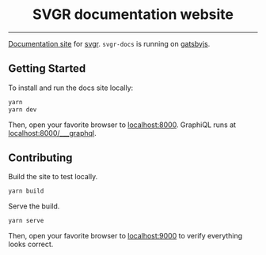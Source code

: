 <h1 align="center">SVGR documentation website</h1>

---

[Documentation site](https://www.smooth-code.com/open-source/svgr/) for [svgr](https://github.com/smooth-code/svgr). `svgr-docs` is running on [gatsbyjs](gatsbyjs.org).

## Getting Started

To install and run the docs site locally:

```bash
yarn
yarn dev
```

Then, open your favorite browser to [localhost:8000](http://localhost:8000/). GraphiQL runs at [localhost:8000/\_\_\_graphql](http://localhost:8000/___graphql).

## Contributing

Build the site to test locally.

```bash
yarn build
```

Serve the build.

```bash
yarn serve
```

Then, open your favorite browser to [localhost:9000](http://localhost:9000/) to verify everything looks correct.
